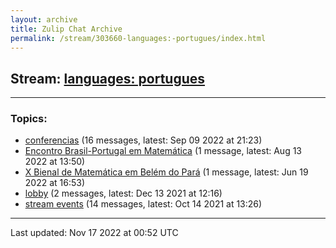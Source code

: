```yaml
---
layout: archive
title: Zulip Chat Archive
permalink: /stream/303660-languages:-portugues/index.html
---
```


## Stream: [languages: portugues](https://mattecapu.github.io/ct-zulip-archive/stream/303660-languages:-portugues/index.html)
---

### Topics:

* [conferencias](topic/topic_conferencias.html) (16 messages, latest: Sep 09 2022 at 21:23)
* [Encontro Brasil-Portugal em Matemática](topic/topic_Encontro.20Brasil-Portugal.20em.20Matem.C3.A1tica.html) (1 message, latest: Aug 13 2022 at 13:50)
* [X Bienal de Matemática em Belém do Pará](topic/topic_X.20Bienal.20de.20Matem.C3.A1tica.20em.20Bel.C3.A9m.20do.20Par.C3.A1.html) (1 message, latest: Jun 19 2022 at 16:53)
* [lobby](topic/topic_lobby.html) (2 messages, latest: Dec 13 2021 at 12:16)
* [stream events](topic/topic_stream.20events.html) (14 messages, latest: Oct 14 2021 at 13:26)

<hr><p>Last updated: Nov 17 2022 at 00:52 UTC</p>